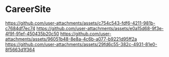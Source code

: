 # CareerSite
https://github.com/user-attachments/assets/c754c543-fdf6-4211-981b-c7684df7ec74
https://github.com/user-attachments/assets/e0a15d68-9f3e-4f9f-91ef-450435b20c50
https://github.com/user-attachments/assets/96051b48-8e8a-4c6b-a077-b9221d95ff2a
https://github.com/user-attachments/assets/29fd6c55-382c-4931-81e0-8f5663d1f364